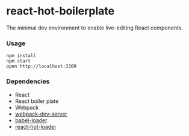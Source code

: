 react-hot-boilerplate
=====================

The minimal dev environment to enable live-editing React components.

### Usage

```
npm install
npm start
open http://localhost:3300
```


### Dependencies

* React
* React boiler plate
* Webpack
* [webpack-dev-server](https://github.com/webpack/webpack-dev-server)
* [babel-loader](https://github.com/babel/babel-loader)
* [react-hot-loader](https://github.com/gaearon/react-hot-loader)
